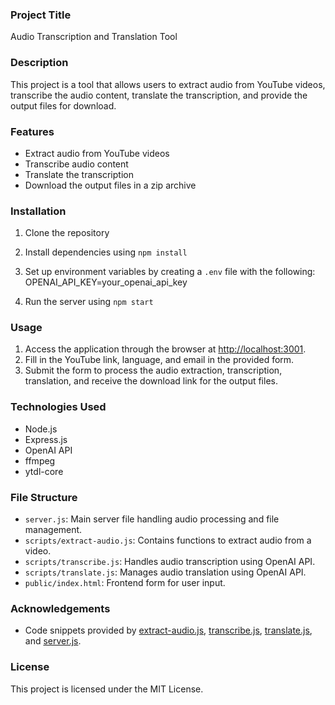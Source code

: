 ### Project Title
Audio Transcription and Translation Tool

### Description
This project is a tool that allows users to extract audio from YouTube videos, transcribe the audio content, translate the transcription, and provide the output files for download.

### Features
- Extract audio from YouTube videos
- Transcribe audio content
- Translate the transcription
- Download the output files in a zip archive

### Installation
1. Clone the repository
2. Install dependencies using `npm install`
3. Set up environment variables by creating a `.env` file with the following:
   OPENAI_API_KEY=your_openai_api_key

4. Run the server using `npm start`

### Usage
1. Access the application through the browser at [http://localhost:3001](http://localhost:3001).
2. Fill in the YouTube link, language, and email in the provided form.
3. Submit the form to process the audio extraction, transcription, translation, and receive the download link for the output files.

### Technologies Used
- Node.js
- Express.js
- OpenAI API
- ffmpeg
- ytdl-core

### File Structure
- `server.js`: Main server file handling audio processing and file management.
- `scripts/extract-audio.js`: Contains functions to extract audio from a video.
- `scripts/transcribe.js`: Handles audio transcription using OpenAI API.
- `scripts/translate.js`: Manages audio translation using OpenAI API.
- `public/index.html`: Frontend form for user input.

### Acknowledgements
- Code snippets provided by [extract-audio.js](scripts/extract-audio.js), [transcribe.js](scripts/transcribe.js), [translate.js](scripts/translate.js), and [server.js](server.js).

### License
This project is licensed under the MIT License.
